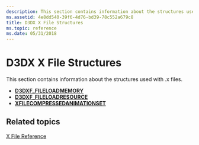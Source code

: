 ```yaml
---
description: This section contains information about the structures used with .x files.
ms.assetid: 4e8dd540-39f6-4d76-bd39-78c552a679c8
title: D3DX X File Structures
ms.topic: reference
ms.date: 05/31/2018
---
```


# D3DX X File Structures

This section contains information about the structures used with .x files.

-   [**D3DXF\_FILELOADMEMORY**](d3dxf-fileloadmemory.md)
-   [**D3DXF\_FILELOADRESOURCE**](d3dxf-fileloadresource.md)
-   [**XFILECOMPRESSEDANIMATIONSET**](xfilecompressedanimationset.md)

## Related topics

<dl> <dt>

[X File Reference](dx9-graphics-reference-d3dx-x-file.md)
</dt> </dl>

 

 



